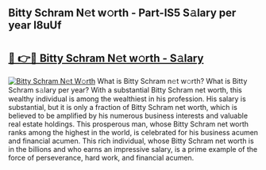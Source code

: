 ## Bitty Schram N𝚎t w𝚘rth - Part-IS5 S𝚊lary per year I8uUf

# <h2><a href="http://gc1bi7.nevu.top/?p=Bitty+Schram">🔗 👉🔴 Bitty Schram N𝚎t w𝚘rth - S𝚊lary</a></h2>

[![Bitty Schram N𝚎t W𝚘rth](https://i.imgur.com/Oavwk0R.jpeg)](http://gc1bi7.nevu.top/?p=Bitty+Schram)
What is Bitty Schram n𝚎t w𝚘rth? What is Bitty Schram s𝚊lary per year?
With a substantial Bitty Schram net worth, this wealthy individual is among the wealthiest in his profession. His salary is substantial, but it is only a fraction of Bitty Schram net worth, which is believed to be amplified by his numerous business interests and valuable real estate holdings. This prosperous man, whose Bitty Schram net worth ranks among the highest in the world, is celebrated for his business acumen and financial acumen. This rich individual, whose Bitty Schram net worth is in the billions and who earns an impressive salary, is a prime example of the force of perseverance, hard work, and financial acumen.
